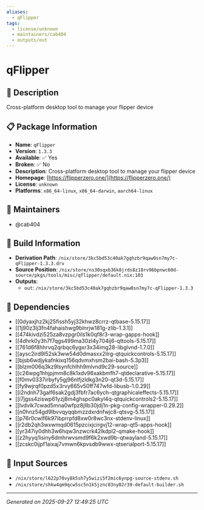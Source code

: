 ```yaml
---
aliases:
  - qFlipper
tags:
  - license/unknown
  - maintainers/cab404
  - outputs/out
---
```


# qFlipper

## 📝 Description

Cross-platform desktop tool to manage your flipper device

## 📋 Package Information

- **Name**: `qFlipper`
- **Version**: `1.3.3`
- **Available**: ✅ Yes
- **Broken**: ✅ No
- **Description**: Cross-platform desktop tool to manage your flipper device
- **Homepage**: [https://flipperzero.one/](https://flipperzero.one/)
- **License**: `unknown`
- **Platforms**: `x86_64-linux`, `x86_64-darwin`, `aarch64-linux`
## 👥 Maintainers

- @cab404


## 🔧 Build Information

- **Derivation Path**: `/nix/store/3kc5bd53c40ak7gqhzbr9qaw0sn7my7c-qFlipper-1.3.3.drv`
- **Source Position**: `/nix/store/ns30sqxb36k8jrds8z18rv96bpnwc60d-source/pkgs/tools/misc/qflipper/default.nix:103`
- **Outputs**:
  - `out`:  `/nix/store/3kc5bd53c40ak7gqhzbr9qaw0sn7my7c-qFlipper-1.3.3`

## 🔗 Dependencies

- [[0dyaxjhz2kj25fissh5yj32khwz8crrz-qtbase-5.15.17]]
- [[1j90z3lj3fn4fahaishwg9blnrjw181g-zlib-1.3.1]]
- [[474kivdzi525za8vzpgr0ils1k0qf8r3-wrap-gapps-hook]]
- [[4dhrk0y3h7f7qgs499ma30zl4y704ij6-qttools-5.15.17]]
- [[761d6f8hhrvq2qrbqc6ygxr3x34img28-libglvnd-1.7.0]]
- [[aysc2ird9l52sk3ww54d0dmasxx2ilrg-qtquickcontrols-5.15.17]]
- [[bjsb6wdjykafnkixq156qdvmxhsm2bai-bash-5.3p3]]
- [[blzm006q3kz9lsynfchlhh9mlvnd9c29-source]]
- [[c26wpg1hhjpjmm8c8k1xdv96xakbmfh7-qtdeclarative-5.15.17]]
- [[f0mv0337irbyfy5gj96nlfjzldkg3n20-qt3d-5.15.17]]
- [[fy9wjrqf0pzd5x3rvy665v50ff747wfd-libusb-1.0.29]]
- [[i2ndnh73galf6sak2gdj3fbfr7ac6ych-qtgraphicaleffects-5.15.17]]
- [[i7jgss4ziswp61yzj8m4ghspc0akyl4q-qtquickcontrols2-5.15.17]]
- [[lvdvlk7cwad5mna0wfpz8jllb30jdj1n-pkg-config-wrapper-0.29.2]]
- [[n0hnz54gd9lbvvqyqqbmzzdxrdnfwjc8-qtsvg-5.15.17]]
- [[p76r0cwlf6k97ibprrpfd8xw0r8wc3nx-stdenv-linux]]
- [[r2db2qh3wxwmqd0615pzcixjcirgvj12-wrap-qt5-apps-hook]]
- [[yr347iy0dhh3w6hqw3nzwcrk42lkdpl2-qmake-hook]]
- [[z2hyyq1isiny6dmhrwvsmd9f6k2xwd9b-qtwayland-5.15.17]]
- [[zcskc0ijpf1aixaj7vmwn6kpvsdb9wwx-qtserialport-5.15.17]]

## 📁 Input Sources

- `/nix/store/l622p70vy8k5sh7y5wizi5f2mic6ynpg-source-stdenv.sh`
- `/nix/store/shkw4qm9qcw5sc5n1k5jznc83ny02r39-default-builder.sh`

---
*Generated on 2025-09-27 12:49:25 UTC*
